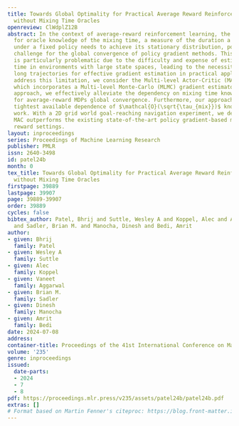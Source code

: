 ```yaml
---
title: Towards Global Optimality for Practical Average Reward Reinforcement Learning
  without Mixing Time Oracles
openreview: ClWdplZ12B
abstract: In the context of average-reward reinforcement learning, the requirement
  for oracle knowledge of the mixing time, a measure of the duration a Markov chain
  under a fixed policy needs to achieve its stationary distribution, poses a significant
  challenge for the global convergence of policy gradient methods. This requirement
  is particularly problematic due to the difficulty and expense of estimating mixing
  time in environments with large state spaces, leading to the necessity of impractically
  long trajectories for effective gradient estimation in practical applications. To
  address this limitation, we consider the Multi-level Actor-Critic (MAC) framework,
  which incorporates a Multi-level Monte-Carlo (MLMC) gradient estimator. With our
  approach, we effectively alleviate the dependency on mixing time knowledge, a first
  for average-reward MDPs global convergence. Furthermore, our approach exhibits the
  tightest available dependence of $\mathcal{O}(\sqrt{\tau_{mix}})$ known from prior
  work. With a 2D grid world goal-reaching navigation experiment, we demonstrate that
  MAC outperforms the existing state-of-the-art policy gradient-based method for average
  reward settings.
layout: inproceedings
series: Proceedings of Machine Learning Research
publisher: PMLR
issn: 2640-3498
id: patel24b
month: 0
tex_title: Towards Global Optimality for Practical Average Reward Reinforcement Learning
  without Mixing Time Oracles
firstpage: 39889
lastpage: 39907
page: 39889-39907
order: 39889
cycles: false
bibtex_author: Patel, Bhrij and Suttle, Wesley A and Koppel, Alec and Aggarwal, Vaneet
  and Sadler, Brian M. and Manocha, Dinesh and Bedi, Amrit
author:
- given: Bhrij
  family: Patel
- given: Wesley A
  family: Suttle
- given: Alec
  family: Koppel
- given: Vaneet
  family: Aggarwal
- given: Brian M.
  family: Sadler
- given: Dinesh
  family: Manocha
- given: Amrit
  family: Bedi
date: 2024-07-08
address:
container-title: Proceedings of the 41st International Conference on Machine Learning
volume: '235'
genre: inproceedings
issued:
  date-parts:
  - 2024
  - 7
  - 8
pdf: https://proceedings.mlr.press/v235/assets/patel24b/patel24b.pdf
extras: []
# Format based on Martin Fenner's citeproc: https://blog.front-matter.io/posts/citeproc-yaml-for-bibliographies/
---
```

